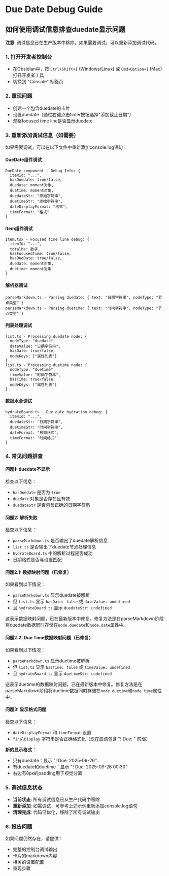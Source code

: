 # Due Date Debug Guide

## 如何使用调试信息排查duedate显示问题

**注意**: 调试信息已在生产版本中移除。如果需要调试，可以重新添加调试代码。

### 1. 打开开发者控制台
- 在Obsidian中，按 `Ctrl+Shift+I` (Windows/Linux) 或 `Cmd+Option+I` (Mac) 打开开发者工具
- 切换到 "Console" 标签页

### 2. 重现问题
- 创建一个包含duedate的卡片
- 设置duedate（通过右键点击timer按钮选择"添加截止日期"）
- 观察focused time line是否显示duedate

### 3. 重新添加调试信息（如需要）
如果需要调试，可以在以下文件中重新添加console.log语句：

#### DueDate组件调试
```
DueDate component - Debug Info: {
  itemId: "...",
  hasDuedate: true/false,
  duedate: moment对象,
  duetime: moment对象,
  duedateStr: "原始字符串",
  duetimeStr: "原始字符串",
  dateDisplayFormat: "格式",
  timeFormat: "格式"
}
```

#### Item组件调试
```
Item.tsx - Focused time line debug: {
  itemId: "...",
  totalMs: 数字,
  hasFocusedTime: true/false,
  hasDueDate: true/false,
  duedate: moment对象,
  duetime: moment对象
}
```

#### 解析器调试
```
parseMarkdown.ts - Parsing duedate: { text: "日期字符串", nodeType: "节点类型" }
parseMarkdown.ts - Parsing duetime: { text: "时间字符串", nodeType: "节点类型" }
```

#### 列表处理调试
```
list.ts - Processing duedate node: {
  nodeType: "duedate",
  dateValue: "日期字符串",
  hasDate: true/false,
  nodeKeys: ["属性列表"]
}
list.ts - Processing duetime node: {
  nodeType: "duetime", 
  timeValue: "时间字符串",
  hasTime: true/false,
  nodeKeys: ["属性列表"]
}
```

#### 数据水合调试
```
hydrateBoard.ts - Due date hydration debug: {
  itemId: "...",
  duedateStr: "日期字符串",
  duetimeStr: "时间字符串",
  dateFormat: "日期格式",
  timeFormat: "时间格式"
}
```

### 4. 常见问题排查

#### 问题1: duedate不显示
检查以下信息：
- `hasDuedate` 是否为 `true`
- `duedate` 对象是否存在且有效
- `duedateStr` 是否包含正确的日期字符串

#### 问题2: 解析失败
检查以下信息：
- `parseMarkdown.ts` 是否输出了duedate解析信息
- `list.ts` 是否输出了duedate节点处理信息
- `hydrateBoard.ts` 中的解析过程是否成功
- 日期格式是否与设置匹配

#### 问题2.1: 数据映射问题（已修复）
如果看到以下情况：
- `parseMarkdown.ts` 显示duedate被解析
- 但 `list.ts` 显示 `hasDate: false` 或 `dateValue: undefined`
- 且 `hydrateBoard.ts` 显示 `duedateStr: undefined`

这表示数据映射问题，已在最新版本中修复。修复方法是在parseMarkdown阶段将duedate数据同时存储在`node.duedate`和`node.date`属性中。

#### 问题2.2: Due Time数据映射问题（已修复）
如果看到以下情况：
- `parseMarkdown.ts` 显示duetime被解析
- 但 `list.ts` 显示 `hasTime: false` 或 `timeValue: undefined`
- 且 `hydrateBoard.ts` 显示 `duetimeStr: undefined`

这表示duetime的数据映射问题，已在最新版本中修复。修复方法是在parseMarkdown阶段将duetime数据同时存储在`node.duetime`和`node.time`属性中。

#### 问题3: 显示格式问题
检查以下信息：
- `dateDisplayFormat` 和 `timeFormat` 设置
- `finalDisplay` 字符串是否正确格式化（现在应该包含 "! Due: " 前缀）

**新的显示格式**：
- 只有duedate：显示 "! Due: 2025-09-26"
- 有duedate和duetime：显示 "! Due: 2025-09-26 00:30"
- 右边有8px的padding用于视觉分离

### 5. 调试信息状态
- **当前状态**: 所有调试信息已从生产代码中移除
- **重新添加**: 如需调试，可参考上述示例重新添加console.log语句
- **清理完成**: 代码已优化，移除了所有调试输出

### 6. 报告问题
如果问题仍然存在，请提供：
- 完整的控制台调试输出
- 卡片的markdown内容
- 相关的设置配置
- 重现步骤
